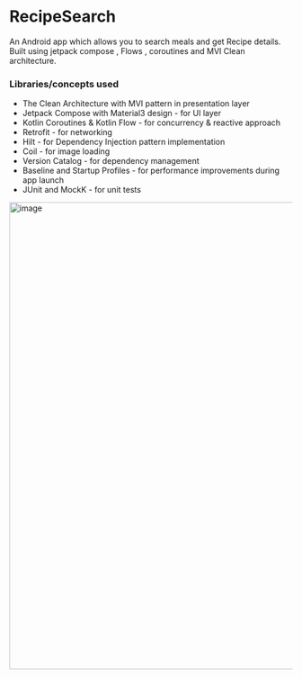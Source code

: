 # RecipeSearch
An Android app which allows you to search meals and get Recipe details. Built using jetpack compose ,  Flows , coroutines and MVI Clean architecture.

### **Libraries/concepts used**

* The Clean Architecture with MVI pattern in presentation layer
* Jetpack Compose with Material3 design - for UI layer
* Kotlin Coroutines & Kotlin Flow - for concurrency & reactive approach
* Retrofit - for networking
* Hilt - for Dependency Injection pattern implementation
* Coil - for image loading
* Version Catalog - for dependency management
* Baseline and Startup Profiles - for performance improvements during app launch
* JUnit and MockK - for unit tests
<img width="830" alt="image" src="https://github.com/user-attachments/assets/3d60344c-5cf5-48f0-8a4a-4c05f2252952">
